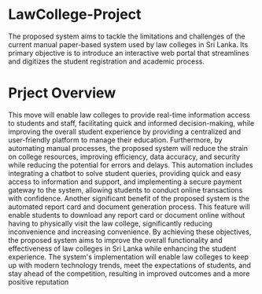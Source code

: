 # LawCollege-Project
The proposed system aims to tackle the limitations and challenges of the current manual paper-based system used by law colleges in Sri Lanka. Its primary objective is to introduce an  interactive web portal that streamlines and digitizes the student registration and academic  process.
# Prject Overview
This move will 
enable law colleges to provide real-time information access to students and staff, facilitating 
quick and informed decision-making, while improving the overall student experience by 
providing a centralized and user-friendly platform to manage their education.
Furthermore, by automating manual processes, the proposed system will reduce the strain on 
college resources, improving efficiency, data accuracy, and security while reducing the potential 
for errors and delays. This automation includes integrating a chatbot to solve student queries, 
providing quick and easy access to information and support, and implementing a secure payment 
gateway to the system, allowing students to conduct online transactions with confidence.
Another significant benefit of the proposed system is the automated report card and document 
generation process. This feature will enable students to download any report card or document 
online without having to physically visit the law college, significantly reducing inconvenience 
and increasing convenience.
By achieving these objectives, the proposed system aims to improve the overall functionality and 
effectiveness of law colleges in Sri Lanka while enhancing the student experience. The system's 
implementation will enable law colleges to keep up with modern technology trends, meet the 
expectations of students, and stay ahead of the competition, resulting in improved outcomes and 
a more positive reputation
